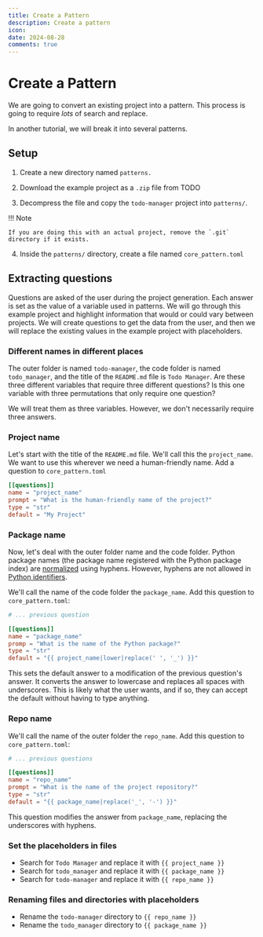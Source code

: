 ```yaml
---
title: Create a Pattern
description: Create a pattern
icon:
date: 2024-08-28
comments: true
---
```

# Create a Pattern

We are going to convert an existing project into a pattern. This process is going to require _lots_ of search and replace.

In another tutorial, we will break it into several patterns.

## Setup

1. Create a new directory named `patterns.`
2. Download the example project as a `.zip` file from TODO

3. Decompress the file and copy the `todo-manager` project into `patterns/`.

!!! Note

    If you are doing this with an actual project, remove the `.git` directory if it exists.

4. Inside the `patterns/` directory, create a file named `core_pattern.toml`

## Extracting questions

Questions are asked of the user during the project generation. Each answer is set as the value of a variable used in patterns. We will go through this example project and highlight information that would or could vary between projects. We will create questions to get the data from the user, and then we will replace the existing values in the example project with placeholders.

### Different names in different places

The outer folder is named `todo-manager`, the code folder is named `todo_manager`, and the title of the `README.md` file is `Todo Manager`. Are these three different variables that require three different questions? Is this one variable with three permutations that only require one question?

We will treat them as three variables. However, we don't necessarily require three answers.

### Project name

Let's start with the title of the `README.md` file. We'll call this the `project_name`. We want to use this wherever we need a human-friendly name. Add a question to `core_pattern.toml`

```toml title="patterns/core_pattern.toml"
[[questions]]
name = "project_name"
prompt = "What is the human-friendly name of the project?"
type = "str"
default = "My Project"
```

### Package name

Now, let's deal with the outer folder name and the code folder. Python package names (the package name registered with the Python package index) are [normalized](https://packaging.python.org/en/latest/specifications/name-normalization/) using hyphens. However, hyphens are not allowed in [Python identifiers](https://docs.python.org/3.12/reference/lexical_analysis.html#identifiers).

We'll call the name of the code folder the `package_name`. Add this question to `core_pattern.toml`:

```toml title="patterns/core_pattern.toml"
# ... previous question

[[questions]]
name = "package_name"
promp = "What is the name of the Python package?"
type = "str"
default = "{{ project_name|lower|replace(' ', '_') }}"
```

This sets the default answer to a modification of the previous question's answer. It converts the answer to lowercase and replaces all spaces with underscores. This is likely what the user wants, and if so, they can accept the default without having to type anything.

### Repo name

We'll call the name of the outer folder the `repo_name`. Add this question to `core_pattern.toml`:

```toml title="patterns/core_pattern.toml"
# ... previous questions

[[questions]]
name = "repo_name"
prompt = "What is the name of the project repository?"
type = "str"
default = "{{ package_name|replace('_', '-') }}"
```

This question modifies the answer from `package_name`, replacing the underscores with hyphens.

### Set the placeholders in files

- Search for `Todo Manager` and replace it with `{{ project_name }}`
- Search for `todo_manager` and replace it with `{{ package_name }}`
- Search for `todo-manager` and replace it with `{{ repo_name }}`

### Renaming files and directories with placeholders

- Rename the `todo-manager` directory to `{{ repo_name }}`
- Rename the `todo_manager` directory to `{{ package_name }}`
